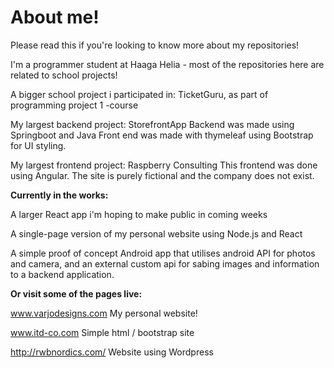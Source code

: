 # About me!
Please read this if you're looking to know more about my repositories!

I'm a programmer student at Haaga Helia - most of the repositories here are related to school projects!

A bigger school project i participated in:
TicketGuru, as part of programming project 1 -course

My largest backend project:
StorefrontApp
Backend was made using Springboot and Java
Front end was made with thymeleaf using Bootstrap for UI styling.

My largest frontend project:
Raspberry Consulting
This frontend was done using Angular. The site is purely fictional and the company does not exist.

**Currently in the works:**

A larger React app i'm hoping to make public in coming weeks

A single-page version of my personal website using Node.js and React

A simple proof of concept Android app that utilises android  API for photos and camera, and an external custom api for sabing images and information to a backend application. 

**Or visit some of the pages live:**

www.varjodesigns.com
My personal website!

www.itd-co.com
Simple html / bootstrap site

http://rwbnordics.com/
Website using Wordpress
